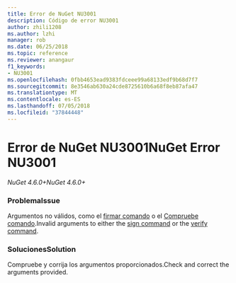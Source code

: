 ```yaml
---
title: Error de NuGet NU3001
description: Código de error NU3001
author: zhili1208
ms.author: lzhi
manager: rob
ms.date: 06/25/2018
ms.topic: reference
ms.reviewer: anangaur
f1_keywords:
- NU3001
ms.openlocfilehash: 0fbb4653ead9383fdceee99a68133edf9b68d7f7
ms.sourcegitcommit: 8e3546ab630a24cde8725610b6a68f8eb87afa47
ms.translationtype: MT
ms.contentlocale: es-ES
ms.lasthandoff: 07/05/2018
ms.locfileid: "37844448"
---
```

# <a name="nuget-error-nu3001"></a><span data-ttu-id="2ec65-103">Error de NuGet NU3001</span><span class="sxs-lookup"><span data-stu-id="2ec65-103">NuGet Error NU3001</span></span>

<span data-ttu-id="2ec65-104">*NuGet 4.6.0+*</span><span class="sxs-lookup"><span data-stu-id="2ec65-104">*NuGet 4.6.0+*</span></span>

### <a name="issue"></a><span data-ttu-id="2ec65-105">Problema</span><span class="sxs-lookup"><span data-stu-id="2ec65-105">Issue</span></span>
<span data-ttu-id="2ec65-106">Argumentos no válidos, como el [firmar comando](../../tools/cli-ref-sign.md) o el [Compruebe comando](../../tools/cli-ref-verify.md).</span><span class="sxs-lookup"><span data-stu-id="2ec65-106">Invalid arguments to either the [sign command](../../tools/cli-ref-sign.md) or the [verify command](../../tools/cli-ref-verify.md).</span></span>

### <a name="solution"></a><span data-ttu-id="2ec65-107">Soluciones</span><span class="sxs-lookup"><span data-stu-id="2ec65-107">Solution</span></span>
<span data-ttu-id="2ec65-108">Compruebe y corrija los argumentos proporcionados.</span><span class="sxs-lookup"><span data-stu-id="2ec65-108">Check and correct the arguments provided.</span></span>
